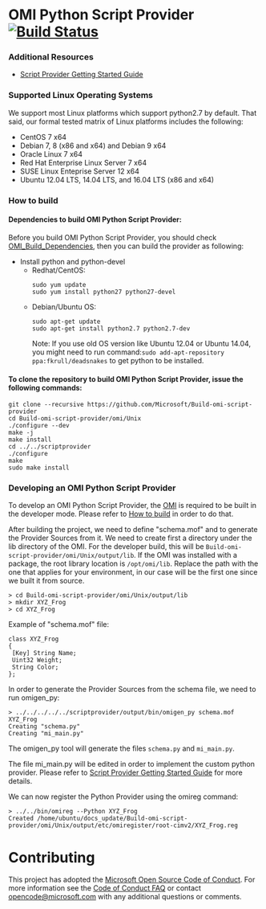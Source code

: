 # OMI Python Script Provider [![Build Status](https://travis-ci.org/Microsoft/omi-script-provider.svg?branch=master)](https://travis-ci.org/Microsoft/omi-script-provider)


### Additional Resources

- [Script Provider Getting Started Guide](/doc/gettingStarted.md)

### Supported Linux Operating Systems

We support most Linux platforms which support python2.7 by default. That
said, our formal tested matrix of Linux platforms includes the following:

- CentOS 7 x64
- Debian 7, 8 (x86 and x64) and Debian 9 x64
- Oracle Linux 7 x64
- Red Hat Enterprise Linux Server 7 x64
- SUSE Linux Enteprise Server 12 x64
- Ubuntu 12.04 LTS, 14.04 LTS, and 16.04 LTS (x86 and x64)

### How to build

#### Dependencies to build OMI Python Script Provider:

Before you build OMI Python Script Provider, you should check [OMI_Build_Dependencies](https://github.com/Microsoft/Build-omi#dependencies-to-build-a-native-package), then you can build the provider as following:

- Install python and python-devel
  - Redhat/CentOS: 
    ```
    sudo yum update
    sudo yum install python27 python27-devel
    ```
  - Debian/Ubuntu OS: 
    ```
    sudo apt-get update
    sudo apt-get install python2.7 python2.7-dev 
    ```
    Note: If you use old OS version like Ubuntu 12.04 or Ubuntu 14.04, you might need to run command:`sudo add-apt-repository ppa:fkrull/deadsnakes` to get python to be installed.

#### To clone the repository to build OMI Python Script Provider, issue the following commands:
```
git clone --recursive https://github.com/Microsoft/Build-omi-script-provider
cd Build-omi-script-provider/omi/Unix
./configure --dev
make -j
make install
cd ../../scriptprovider
./configure
make
sudo make install
```

### Developing an OMI Python Script Provider

To develop an OMI Python Script Provider, the [OMI](https://github.com/Microsoft/omi) is required to be built in the developer mode.
Please refer to [How to build](https://github.com/Microsoft/omi-script-provider#how-to-build) in order to do that.

After building the project, we need to define "schema.mof" and to generate the Provider Sources from it.
We need to create first a directory under the lib directory of the OMI. For the developer build, this will be ```Build-omi-script-provider/omi/Unix/output/lib```. If the OMI was installed with a package, the root library location is ```/opt/omi/lib```. Replace the path with the one that applies for your environment, in our case will be the first one since we built it from source.
```
> cd Build-omi-script-provider/omi/Unix/output/lib
> mkdir XYZ_Frog
> cd XYZ_Frog
```
Example of "schema.mof" file:
```
class XYZ_Frog
{
 [Key] String Name;
 Uint32 Weight;
 String Color;
};
```

In order to generate the Provider Sources from the schema file, we need to run omigen_py:
```
> ../../../../../scriptprovider/output/bin/omigen_py schema.mof XYZ_Frog
Creating "schema.py"
Creating "mi_main.py"
```
The omigen_py tool will generate the files ```schema.py``` and ```mi_main.py```.

The file mi_main.py will be edited in order to implement the custom python provider.
Please refer to [Script Provider Getting Started Guide](/doc/gettingStarted.md) for more details.

We can now register the Python Provider using the omireg command:
```
> ../../bin/omireg --Python XYZ_Frog
Created /home/ubuntu/docs_update/Build-omi-script-provider/omi/Unix/output/etc/omiregister/root-cimv2/XYZ_Frog.reg
```


# Contributing

This project has adopted the [Microsoft Open Source Code of Conduct](https://opensource.microsoft.com/codeofconduct/). For more information see the [Code of Conduct FAQ](https://opensource.microsoft.com/codeofconduct/faq/) or contact [opencode@microsoft.com](mailto:opencode@microsoft.com) with any additional questions or comments.
